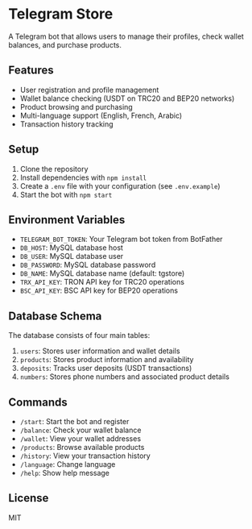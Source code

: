 # Telegram Store

A Telegram bot that allows users to manage their profiles, check wallet balances, and purchase products.

## Features

- User registration and profile management
- Wallet balance checking (USDT on TRC20 and BEP20 networks)
- Product browsing and purchasing
- Multi-language support (English, French, Arabic)
- Transaction history tracking

## Setup

1. Clone the repository
2. Install dependencies with `npm install`
3. Create a `.env` file with your configuration (see `.env.example`)
4. Start the bot with `npm start`

## Environment Variables

- `TELEGRAM_BOT_TOKEN`: Your Telegram bot token from BotFather
- `DB_HOST`: MySQL database host
- `DB_USER`: MySQL database user
- `DB_PASSWORD`: MySQL database password
- `DB_NAME`: MySQL database name (default: tgstore)
- `TRX_API_KEY`: TRON API key for TRC20 operations
- `BSC_API_KEY`: BSC API key for BEP20 operations

## Database Schema

The database consists of four main tables:

1. `users`: Stores user information and wallet details
2. `products`: Stores product information and availability
3. `deposits`: Tracks user deposits (USDT transactions)
4. `numbers`: Stores phone numbers and associated product details

## Commands

- `/start`: Start the bot and register
- `/balance`: Check your wallet balance
- `/wallet`: View your wallet addresses
- `/products`: Browse available products
- `/history`: View your transaction history
- `/language`: Change language
- `/help`: Show help message

## License

MIT
